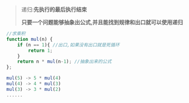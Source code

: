 > 递归:**先执行的最后执行结束**
>
> **只要一个问题能够抽象出公式,并且能找到规律和出口就可以使用递归**

```js
//求乘积
function mul(n) {
	if (n == 1){ //出口,如果没有出口就是死循环
        return 1;
    }
    return n * mul(n-1); //抽象出来的公式
};

mul(5) -> 5 * mul(4)
mul(4) -> 4 * mul(3)
mul(3) -> 3 * mul(2)
......
```

